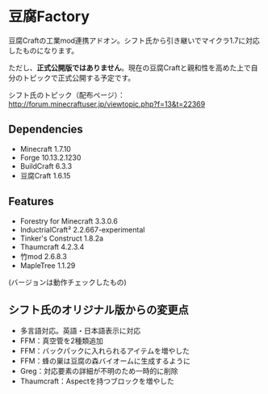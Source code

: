 # 豆腐Factory
豆腐Craftの工業mod連携アドオン。シフト氏から引き継いでマイクラ1.7に対応したものになります。

ただし、**正式公開版ではありません**。現在の豆腐Craftと親和性を高めた上で自分のトピックで正式公開する予定です。

シフト氏のトピック（配布ページ）：http://forum.minecraftuser.jp/viewtopic.php?f=13&t=22369

## Dependencies
- Minecraft 1.7.10
- Forge 10.13.2.1230
- BuildCraft 6.3.3
- 豆腐Craft 1.6.15

## Features
- Forestry for Minecraft 3.3.0.6
- InductrialCraft² 2.2.667-experimental
- Tinker's Construct 1.8.2a
- Thaumcraft 4.2.3.4
- 竹mod 2.6.8.3
- MapleTree 1.1.29

(バージョンは動作チェックしたもの)

## シフト氏のオリジナル版からの変更点
- 多言語対応。英語・日本語表示に対応
- FFM：真空管を2種類追加
- FFM：バックパックに入れられるアイテムを増やした
- FFM：蜂の巣は豆腐の森バイオームに生成するように
- Greg：対応要素の詳細が不明のため一時的に削除
- Thaumcraft：Aspectを持つブロックを増やした
